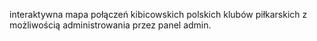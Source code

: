 interaktywna mapa połączeń kibicowskich polskich klubów piłkarskich z możliwością administrowania przez panel admin.